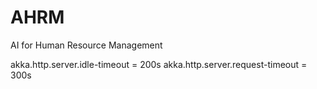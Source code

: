# AHRM
AI for Human Resource Management

akka.http.server.idle-timeout = 200s
akka.http.server.request-timeout = 300s
